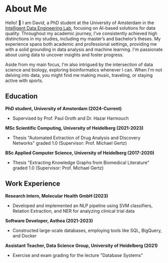# About Me
Hello! 👋 I am David, a PhD student at the University of Amsterdam in the [Intelligent Data Engineering Lab](https://indelab.org), focusing on AI-based solutions for data quality. Throughout my academic journey, I've consistently achieved high distinctions in my studies, including my master’s and bachelor’s theses. My experience spans both academic and professional settings, providing me with a solid grounding in data analysis and machine learning. I'm passionate about using data to uncover insights and foster progress.

Aside from my main focus, I'm also intrigued by the intersection of data science and biology, exploring bioinformatics whenever I can. When I'm not delving into data, you might find me making music, traveling, or staying active with sports.

## Education
**PhD student, University of Amsterdam (2024-Current)**
- Supervised by Prof. Paul Groth and Dr. Hazar Harmouch

**MSc Scientific Computing, University of Heidelberg (2021-2023)**
- Thesis "Automated Extraction of Drug Analysis and Discovery Networks" graded 1.0  (Supervisor: Prof. Michael Gertz)

**BSc Applied Computer Science, University of Heidelberg (2017-2020)**
- Thesis "Extracting Knowledge Graphs from Biomedical Literature" graded 1.0  (Supervisor: Prof. Michael Gertz)

## Work Experience 
**Research Intern, Molecular Health GmbH (2023)**
- Developed and implemented an NLP pipeline using SVM classifiers, Relation Extraction, and NER for analyzing clinical trial data
  
**Software Developer, Asthea (2021-2023)**
- Constructed large-scale databases, employing tools like SQL, BigQuery, and Docker
  
**Assistant Teacher, Data Science Group, University of Heidelberg (2021)**
- Exercise and exam grading for the lecture "Database Systems"
  
